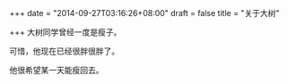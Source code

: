 +++
date = "2014-09-27T03:16:26+08:00"
draft = false
title = "关于大树"

+++
大树同学曾经一度是瘦子。


可惜，他现在已经很胖很胖了。


他很希望某一天能瘦回去。
